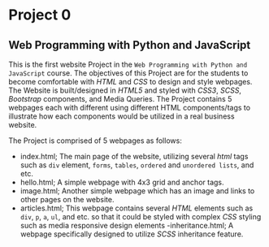 # Project 0

## Web Programming with Python and JavaScript

This is the first website Project in the `Web Programming with Python and JavaScript` course. The objectives of this Project are for the students to become comfortable with _HTML_ and _CSS_ to design and style webpages. The Website is built/designed in _HTML5_ and styled with _CSS3_, _SCSS_, _Bootstrap_ components, and Media Queries. The Project contains 5 webpages each with different using different HTML components/tags to illustrate how each components would be utilized in a real business website.

The Project is comprised of 5 webpages as follows:
- index.html; The main page of the website, utilizing several _html_ tags such as `div` element, `forms`, `tables`, `ordered` and `unordered lists`, and etc.
- hello.html; A simple webpage with 4x3 grid and anchor tags.
- image.html; Another simple webpage which has an image and links to other pages on the website.
- articles.html; This webpage contains several *HTML* elements such as `div`, `p`, `a`, `ul`, and etc. so that it could be styled with complex _CSS_ styling such as media responsive design elements
-inheritance.html; A webpage specifically designed to utilize _SCSS_ inheritance feature.
